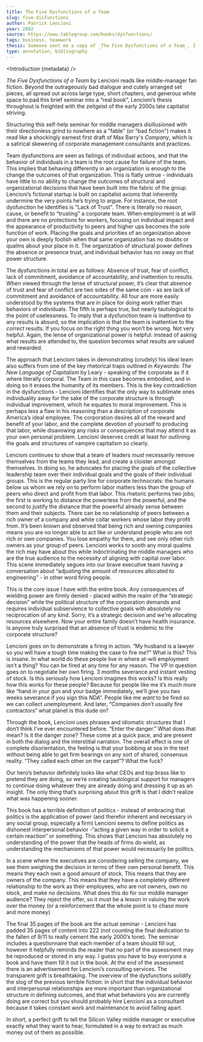 ```yaml
---
title: The Five Dysfunctions of a Team
slug: five-disfunctions
author: Patrick Lencioni
year: 2002
source: https://www.tablegroup.com/books/dysfunctions/
tags: business, teamwork
thesis: Someone sent me a copy of _The Five Dysfunctions of a Team_. I didn't really like it.
type: annotation, bibliography
---
```


<script>
  import Introduction from '../components/Introduction.svelte'
</script>

<Introduction {metadata} />

_The Five Dysfunctions of a Team_ by Lencioni reads like middle-manager fan fiction. Beyond the outrageously bad dialogue and cutely arranged set pieces, all spread out across large type, short chapters, and generous white space to pad this brief seminar into a “real book”, Lencioni’s thesis throughout is freighted with the zeitgeist of the early 2000s late capitalist striving.

Structuring this self-help seminar for middle managers disillusioned with their directionless grind to nowhere as a "fable" (or "bad fiction") makes it read like a shockingly earnest first draft of Max Barry's _Company_, which is a satirical skewering of corporate management consultants and practices.

Team dysfunctions are seen as failings of individual actions, and that the behavior of individuals in a team is the root cause for failure of the team. This implies that behaving differently in an organization is enough to the change the outcomes of that organization. This is flatly untrue - individuals have little to no ability to change the outcomes of structural and organizational decisions that have been built into the fabric of the group. Lencioni’s fictional startup is built on capitalist axioms that inherently undermine the very points he’s trying to argue. For instance, the root dysfunction he identifies is "Lack of Trust". There is literally no reason, cause, or benefit to “trusting” a corporate team. When employment is at will and there are no protections for workers, focusing on individual impact and the appearance of productivity to peers and higher ups becomes the sole function of work. Placing the goals and priorities of an organization above your own is deeply foolish when that same organization has no doubts or qualms about your place in it. The organization of structural power defines the absence or presence trust, and individual behavior has no sway on that power structure.

The dysfunctions in total are as follows: Absence of trust, fear of conflict, lack of commitment, avoidance of accountability, and inattention to results. When viewed through the lense of structural power, it’s clear that absence of trust and fear of conflict are two sides of the same coin - as are lack of commitment and avoidance of accountability. All four are more easily understood by the systems that are in place for doing work rather than behaviors of individuals. The fifth is perhaps true, but nearly tautological to the point of uselessness. To imply that a dysfunction team is inattentive to any results is absurd, so the implication is that the team is inattentive to the _correct_ results. If you focus on the right thing you won’t be wrong. Not very helpful. Again, the lense of organizational power is helpful: instead of asking what results are attended to, the question becomes what results are valued and rewarded.

The approach that Lencioni takes in demonstrating (crudely) his ideal team also suffers from one of the key rhetorical traps outlined in _Keywords: The New Language of Capitalism_ by Leary - speaking of the corporate as if it where literally corporal. The Team in this case becomes embodied, and in doing so it erases the humanity of its members. This is the key contradiction in the dysfunctions - Lencioni identifies that the only way to sublimate ones individuality away for the sake of the corporate structure is through individual improvement, which he equates to moral improvement. This is perhaps less a flaw in his reasoning than a description of corporate America’s ideal employee. The corporation desires all of the reward and benefit of your labor, and the complete devotion of yourself to producing that labor, while disavowing any risks or consequences that may attend it as your own personal problem. Lencioni deserves credit at least for outlining the goals and structures of vampire capitalism so clearly.

Lencioni continues to show that a team of leaders _must_ necessarily remove themselves from the teams they lead, and create a cloister amongst themselves. In doing so, he advocates for placing the goals of the collective leadership team over their individual goals and the goals of their individual groups. This is the regular party line for corporate technocrats: the humans below us whom we rely on to perform labor matters less than the group of peers who direct and profit from that labor. This rhetoric performs two jobs; the first is working to distance the powerless from the powerful, and the second to justify the distance that the powerful already sense between them and their subjects. There can be no relationship of peers between a rich owner of a company and white collar workers whose labor they profit from. It’s been known and observed that being rich and owning companies means you are no longer able to act like or understand people who are not rich or own companies. You lose empathy for them, and see only other rich owners as your group of peers. Lencioni works to sooth any moral qualms the rich may have about this while indoctrinating the middle managers who are the true audience to the necessity of aligning with capital over labor. This scene immediately segues into our brave executive team having a conversation about “adjusting the amount of resources allocated to engineering” - in other word firing people.

This is the core issue I have with the entire book. Any consequences of wielding power are firmly denied - placed within the realm of the “strategic decision” while the political structure of the corporation demands and requires individual subservience to collective goals with absolutely no reciprocation of any kind. Sorry, it’s a strategic decision and we're allocating resources elsewhere. Now your entire family doesn’t have health insurance. Is anyone truly surprised that an absence of trust is endemic to the corporate structure?

Lencioni goes on to demonstrate a firing in action. “My husband is a lawyer so you will have a tough time making the case to fire me?” What is this? This is insane. In what world do these people live in where at-will employment isn’t a thing? You can be fired at any time for any reason. The VP in question goes on to negotiate her own firing. 3 months severance and instant vesting of stock. Is this seriously how Lencioni imagines this works? Is this really how this works for these people? Because for people like me it’s much more like “hand in your gun and your badge immediately, we’ll give you two weeks severance if you sign this NDA”. People like me _want_ to be fired so we can collect unemployment. And later, “Companies don’t usually fire contractors” what planet is this dude on?

Through the book, Lencioni uses phrases and idiomatic structures that I don’t think I’ve ever encountered before. “Enter the danger.” What does that mean? Is it the danger zone?  These come at a quick pace, and are present in both the dialog and the interstitial narration. The overall effect is one of complete disorientation, the feeling is that your bobbing at sea in the text without being able to get firm bearings on any sort of shared, consensus reality. “They called each other on the carpet”? What the fuck?

Our hero’s behavior definitely looks like what CEOs and top brass like to pretend they are doing, so we’re creating tautological support for managers to continue doing whatever they are already doing and dressing it up as an insight. The only thing that’s surprising about this grift is that I didn’t realize what was happening sooner.

This book has a terrible definition of politics - instead of embracing that politics is the application of power (and therefor inherent and necessary in any social group, especially a firm) Lencioni seems to define politics as dishonest interpersonal behavior -“acting a given way in order to solicit a certain reaction” or something. This shows that Lencioni has absolutely no understanding of the power that the heads of firms do wield, as understanding the mechanisms of that power would necessarily be politics.

In a scene where the executives are considering selling the company, we see them weighing the decision in terms of their own personal benefit. This means they each own a good amount of stock. This means that they are owners of the company. This means that they have a completely different relationship to the work as their employees, who are not owners, own no stock, and make no decisions. What does this do for our middle manager audience? They reject the offer, so it must be a lesson in valuing the work over the money (or a reinforcement that the whole point is to chase more and more money)

The final 35 pages of the book are the actual seminar - Lencioni has padded 35 pages of content into 222 (not counting the final dedication to the fallen of 9/11 to really cement the early 2000’s tone). The seminar includes a questionnaire that each member of a team should fill out, however it helpfully reminds the reader that no part of the assessment may be reproduced or stored in any way. I guess you have to buy everyone a book and have them fill it out in the book. At the end of the assessment there is an advertisement for Lencioni’s consulting services. The transparent grift is breathtaking. The overview of the dysfunctions solidify the slog of the previous terrible fiction: in short that the individual behavior and interpersonal relationships are more important than organizational structure in defining outcomes, and that what behaviors you are currently doing are correct but you should probably hire Lencioni as a consultant because it takes constant work and maintenance to avoid falling apart.

In short, a perfect grift to tell the Silicon Valley middle manager or executive exactly what they want to hear, formulated in a way to extract as much money out of them as possible.